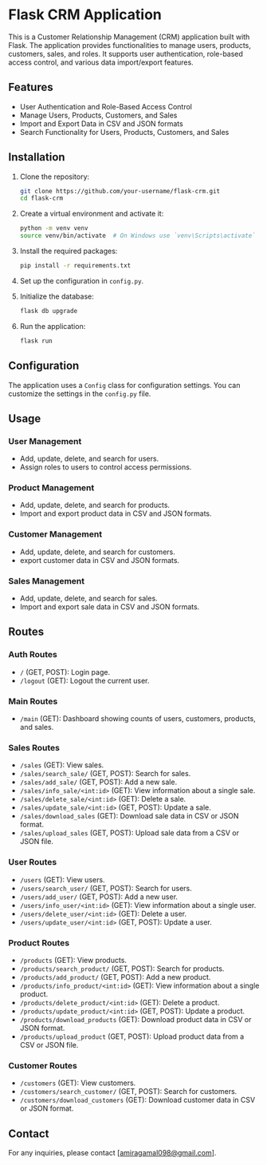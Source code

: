 # Flask CRM Application

This is a Customer Relationship Management (CRM) application built with Flask. The application provides functionalities to manage users, products, customers, sales, and roles. It supports user authentication, role-based access control, and various data import/export features.

## Features

- User Authentication and Role-Based Access Control
- Manage Users, Products, Customers, and Sales
- Import and Export Data in CSV and JSON formats
- Search Functionality for Users, Products, Customers, and Sales

## Installation

1. Clone the repository:
    ```bash
    git clone https://github.com/your-username/flask-crm.git
    cd flask-crm
    ```

2. Create a virtual environment and activate it:
    ```bash
    python -m venv venv
    source venv/bin/activate  # On Windows use `venv\Scripts\activate`
    ```

3. Install the required packages:
    ```bash
    pip install -r requirements.txt
    ```

4. Set up the configuration in `config.py`.

5. Initialize the database:
    ```bash
    flask db upgrade
    ```

6. Run the application:
    ```bash
    flask run
    ```

## Configuration

The application uses a `Config` class for configuration settings. You can customize the settings in the `config.py` file.

## Usage

### User Management

- Add, update, delete, and search for users.
- Assign roles to users to control access permissions.

### Product Management

- Add, update, delete, and search for products.
- Import and export product data in CSV and JSON formats.

### Customer Management

- Add, update, delete, and search for customers.
- export customer data in CSV and JSON formats.

### Sales Management

- Add, update, delete, and search for sales.
- Import and export sale data in CSV and JSON formats.

## Routes

### Auth Routes

- `/` (GET, POST): Login page.
- `/logout` (GET): Logout the current user.

### Main Routes

- `/main` (GET): Dashboard showing counts of users, customers, products, and sales.

### Sales Routes

- `/sales` (GET): View sales.
- `/sales/search_sale/` (GET, POST): Search for sales.
- `/sales/add_sale/` (GET, POST): Add a new sale.
- `/sales/info_sale/<int:id>` (GET): View information about a single sale.
- `/sales/delete_sale/<int:id>` (GET): Delete a sale.
- `/sales/update_sale/<int:id>` (GET, POST): Update a sale.
- `/sales/download_sales` (GET): Download sale data in CSV or JSON format.
- `/sales/upload_sales` (GET, POST): Upload sale data from a CSV or JSON file.

### User Routes

- `/users` (GET): View users.
- `/users/search_user/` (GET, POST): Search for users.
- `/users/add_user/` (GET, POST): Add a new user.
- `/users/info_user/<int:id>` (GET): View information about a single user.
- `/users/delete_user/<int:id>` (GET): Delete a user.
- `/users/update_user/<int:id>` (GET, POST): Update a user.

### Product Routes

- `/products` (GET): View products.
- `/products/search_product/` (GET, POST): Search for products.
- `/products/add_product/` (GET, POST): Add a new product.
- `/products/info_product/<int:id>` (GET): View information about a single product.
- `/products/delete_product/<int:id>` (GET): Delete a product.
- `/products/update_product/<int:id>` (GET, POST): Update a product.
- `/products/download_products` (GET): Download product data in CSV or JSON format.
- `/products/upload_product` (GET, POST): Upload product data from a CSV or JSON file.

### Customer Routes

- `/customers` (GET): View customers.
- `/customers/search_customer/` (GET, POST): Search for customers.
- `/customers/download_customers` (GET): Download customer data in CSV or JSON format.


## Contact

For any inquiries, please contact [amiragamal098@gmail.com].

